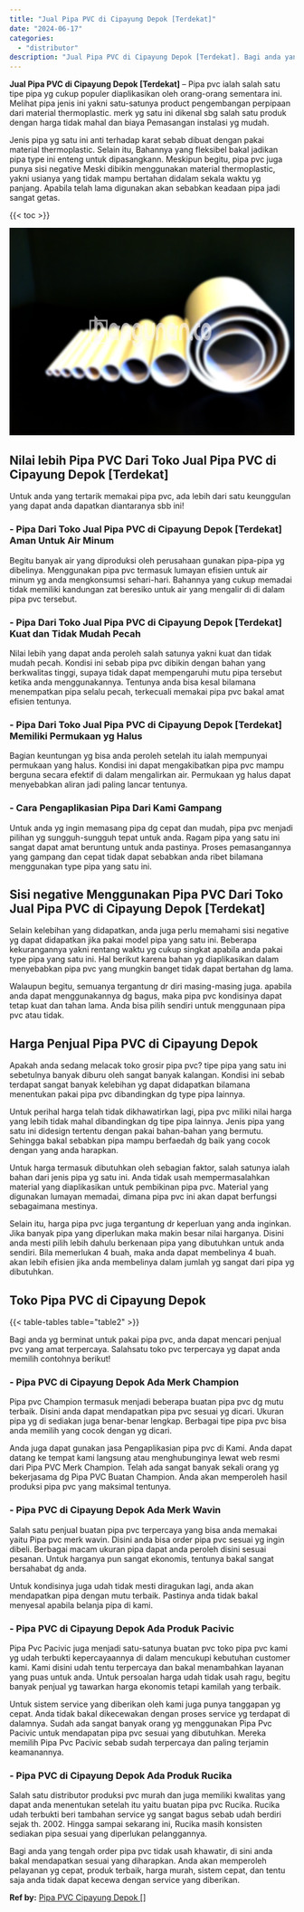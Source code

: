 ```yaml
---
title: "Jual Pipa PVC di Cipayung Depok [Terdekat]"
date: "2024-06-17"
categories: 
  - "distributor"
description: "Jual Pipa PVC di Cipayung Depok [Terdekat]. Bagi anda yang tengah order pipa pvc tidak usah khawatir, di sini anda bakal mendapatkan sesuai yang diharapkan...."
---
```


**Jual Pipa PVC di Cipayung Depok \[Terdekat\]** – Pipa pvc ialah salah satu tipe pipa yg cukup populer diaplikasikan oleh orang-orang sementara ini. Melihat pipa jenis ini yakni satu-satunya product pengembangan perpipaan dari material thermoplastic. merk yg satu ini dikenal sbg salah satu produk dengan harga tidak mahal dan biaya Pemasangan instalasi yg mudah.

Jenis pipa yg satu ini anti terhadap karat sebab dibuat dengan pakai material thermoplastic. Selain itu, Bahannya yang fleksibel bakal jadikan pipa type ini enteng untuk dipasangkann. Meskipun begitu, pipa pvc juga punya sisi negative Meski dibikin menggunakan material thermoplastic, yakni usianya yang tidak mampu bertahan didalam sekala waktu yg panjang. Apabila telah lama digunakan akan sebabkan keadaan pipa jadi sangat getas.

{{< toc >}}

![Jual Pipa PVC di Cipayung Depok [Terdekat]](/images/jaul-pipa-pvc-56.png)

## Nilai lebih Pipa PVC Dari Toko Jual Pipa PVC di Cipayung Depok \[Terdekat\]

Untuk anda yang tertarik memakai pipa pvc, ada lebih dari satu keunggulan yang dapat anda dapatkan diantaranya sbb ini!

### \- Pipa Dari Toko Jual Pipa PVC di Cipayung Depok \[Terdekat\] Aman Untuk Air Minum

Begitu banyak air yang diproduksi oleh perusahaan gunakan pipa-pipa yg dibelinya. Menggunakan pipa pvc termasuk lumayan efisien untuk air minum yg anda mengkonsumsi sehari-hari. Bahannya yang cukup memadai tidak memiliki kandungan zat beresiko untuk air yang mengalir di di dalam pipa pvc tersebut.

### \- Pipa Dari Toko Jual Pipa PVC di Cipayung Depok \[Terdekat\] Kuat dan Tidak Mudah Pecah

Nilai lebih yang dapat anda peroleh salah satunya yakni kuat dan tidak mudah pecah. Kondisi ini sebab pipa pvc dibikin dengan bahan yang berkwalitas tinggi, supaya tidak dapat mempengaruhi mutu pipa tersebut ketika anda menggunakannya. Tentunya anda bisa kesal bilamana menempatkan pipa selalu pecah, terkecuali memakai pipa pvc bakal amat efisien tentunya.

### \- Pipa Dari Toko Jual Pipa PVC di Cipayung Depok \[Terdekat\] Memiliki Permukaan yg Halus

Bagian keuntungan yg bisa anda peroleh setelah itu ialah mempunyai permukaan yang halus. Kondisi ini dapat mengakibatkan pipa pvc mampu berguna secara efektif di dalam mengalirkan air. Permukaan yg halus dapat menyebabkan aliran jadi paling lancar tentunya.

### \- Cara Pengaplikasian Pipa Dari Kami Gampang

Untuk anda yg ingin memasang pipa dg cepat dan mudah, pipa pvc menjadi pilihan yg sungguh-sungguh tepat untuk anda. Ragam pipa yang satu ini sangat dapat amat beruntung untuk anda pastinya. Proses pemasangannya yang gampang dan cepat tidak dapat sebabkan anda ribet bilamana menggunakan type pipa yang satu ini.

## Sisi negative Menggunakan Pipa PVC Dari Toko Jual Pipa PVC di Cipayung Depok \[Terdekat\]

Selain kelebihan yang didapatkan, anda juga perlu memahami sisi negative yg dapat didapatkan jika pakai model pipa yang satu ini. Beberapa kekurangannya yakni rentang waktu yg cukup singkat apabila anda pakai type pipa yang satu ini. Hal berikut karena bahan yg diaplikasikan dalam menyebabkan pipa pvc yang mungkin banget tidak dapat bertahan dg lama.

Walaupun begitu, semuanya tergantung dr diri masing-masing juga. apabila anda dapat menggunakannya dg bagus, maka pipa pvc kondisinya dapat tetap kuat dan tahan lama. Anda bisa pilih sendiri untuk menggunaan pipa pvc atau tidak.

## Harga Penjual Pipa PVC di Cipayung Depok

Apakah anda sedang melacak toko grosir pipa pvc? tipe pipa yang satu ini sebetulnya banyak diburu oleh sangat banyak kalangan. Kondisi ini sebab terdapat sangat banyak kelebihan yg dapat didapatkan bilamana menentukan pakai pipa pvc dibandingkan dg type pipa lainnya.

Untuk perihal harga telah tidak dikhawatirkan lagi, pipa pvc miliki nilai harga yang lebih tidak mahal dibandingkan dg tipe pipa lainnya. Jenis pipa yang satu ini didesign tertentu dengan pakai bahan-bahan yang bermutu. Sehingga bakal sebabkan pipa mampu berfaedah dg baik yang cocok dengan yang anda harapkan.

Untuk harga termasuk dibutuhkan oleh sebagian faktor, salah satunya ialah bahan dari jenis pipa yg satu ini. Anda tidak usah mempermasalahkan material yang diaplikasikan untuk pembikinan pipa pvc. Material yang digunakan lumayan memadai, dimana pipa pvc ini akan dapat berfungsi sebagaimana mestinya.

Selain itu, harga pipa pvc juga tergantung dr keperluan yang anda inginkan. Jika banyak pipa yang diperlukan maka makin besar nilai harganya. Disini anda mesti pilih lebih dahulu berkenaan pipa yang dibutuhkan untuk anda sendiri. Bila memerlukan 4 buah, maka anda dapat membelinya 4 buah. akan lebih efisien jika anda membelinya dalam jumlah yg sangat dari pipa yg dibutuhkan.

## Toko Pipa PVC di Cipayung Depok

{{< table-tables table="table2" >}}

Bagi anda yg berminat untuk pakai pipa pvc, anda dapat mencari penjual pvc yang amat terpercaya. Salahsatu toko pvc terpercaya yg dapat anda memilih contohnya berikut!

### \- Pipa PVC di Cipayung Depok Ada Merk Champion

Pipa pvc Champion termasuk menjadi beberapa buatan pipa pvc dg mutu terbaik. Disini anda dapat mendapatkan pipa pvc sesuai yg dicari. Ukuran pipa yg di sediakan juga benar-benar lengkap. Berbagai tipe pipa pvc bisa anda memilih yang cocok dengan yg dicari.

Anda juga dapat gunakan jasa Pengaplikasian pipa pvc di Kami. Anda dapat datang ke tempat kami langsung atau menghubunginya lewat web resmi dari Pipa PVC Merk Champion. Telah ada sangat banyak sekali orang yg bekerjasama dg Pipa PVC Buatan Champion. Anda akan memperoleh hasil produksi pipa pvc yang maksimal tentunya.

### \- Pipa PVC di Cipayung Depok Ada Merk Wavin

Salah satu penjual buatan pipa pvc terpercaya yang bisa anda memakai yaitu Pipa pvc merk wavin. Disini anda bisa order pipa pvc sesuai yg ingin dibeli. Berbagai macam ukuran pipa dapat anda peroleh disini sesuai pesanan. Untuk harganya pun sangat ekonomis, tentunya bakal sangat bersahabat dg anda.

Untuk kondisinya juga udah tidak mesti diragukan lagi, anda akan mendapatkan pipa dengan mutu terbaik. Pastinya anda tidak bakal menyesal apabila belanja pipa di kami.

### \- Pipa PVC di Cipayung Depok Ada Produk Pacivic

Pipa Pvc Pacivic juga menjadi satu-satunya buatan pvc toko pipa pvc kami yg udah terbukti kepercayaannya di dalam mencukupi kebutuhan customer kami. Kami disini udah tentu terpercaya dan bakal menambahkan layanan yang puas untuk anda. Untuk persoalan harga udah tidak usah ragu, begitu banyak penjual yg tawarkan harga ekonomis tetapi kamilah yang terbaik.

Untuk sistem service yang diberikan oleh kami juga punya tanggapan yg cepat. Anda tidak bakal dikecewakan dengan proses service yg terdapat di dalamnya. Sudah ada sangat banyak orang yg menggunakan Pipa Pvc Pacivic untuk mendapatan pipa pvc sesuai yang dibutuhkan. Mereka memilih Pipa Pvc Pacivic sebab sudah terpercaya dan paling terjamin keamanannya.

### \- Pipa PVC di Cipayung Depok Ada Produk Rucika

Salah satu distributor produksi pvc murah dan juga memiliki kwalitas yang dapat anda menentukan setelah itu yaitu buatan pipa pvc Rucika. Rucika udah terbukti beri tambahan service yg sangat bagus sebab udah berdiri sejak th. 2002. Hingga sampai sekarang ini, Rucika masih konsisten sediakan pipa sesuai yang diperlukan pelanggannya.

Bagi anda yang tengah order pipa pvc tidak usah khawatir, di sini anda bakal mendapatkan sesuai yang diharapkan. Anda akan memperoleh pelayanan yg cepat, produk terbaik, harga murah, sistem cepat, dan tentu saja anda tidak dapat kecewa dengan service yang diberikan.

**Ref by:** [Pipa PVC Cipayung Depok []](https://id.wikipedia.org/wiki/Pipa)
